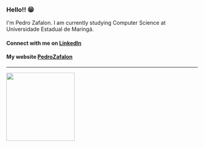 ### Hello!! 😁

I'm Pedro Zafalon. I am currently studying Computer Science at Universidade Estadual de Maringá.

#### Connect with me on [LinkedIn][linkedin]
#### My website [PedroZafalon][PedroZafalon]
---
<div>
  <a href="https://github.com/ranofrolds">
  <img height="180em" src="https://github-readme-stats.vercel.app/api/top-langs/?username=ranofrolds&layout=compact&langs_count=7&theme=tokyonight"/>
</div>


[linkedin]: https://www.linkedin.com/in/pedro-zafalon/
[PedroZafalon]:https://pedrozafalon.com.br
